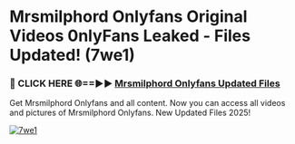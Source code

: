 # Mrsmilphord Onlyfans Original Videos 0nlyFans Leaked - Files Updated! (7we1)

<h3>🔴 CLICK HERE 🌐==►► <a href="https://tinyurl.com/2m67pmp6" rel="nofollow">Mrsmilphord Onlyfans Updated Files</a></h3>

Get Mrsmilphord Onlyfans and all content. Now you can access all videos and pictures of Mrsmilphord Onlyfans. New Updated Files 2025!

[![7we1](https://i.imgur.com/H4QAA4z.gif)](https://tinyurl.com/2m67pmp6)